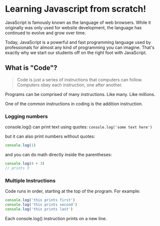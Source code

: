 # Learning Javascript from scratch!
JavaScript is famously known as the language of web browsers. While it originally was only used for website development, the language has continued to evolve and grow over time.

Today, JavaScript is a powerful and fast programming language used by professionals for almost any kind of programming you can imagine. That's exactly why we start our students off on the right foot with JavaScript.

## What is "Code"?
> Code is just a series of instructions that computers can follow. Computers obey each instruction, one after another.

Programs can be comprised of many instructions. Like many. Like millions.

One of the common instructions in coding is the addition instruction.

### Logging numbers
console.log() can print text using quotes:
```console.log('some text here')```

but it can also print numbers without quotes:
```js 
console.log(1)
```
and you can do math directly inside the parentheses:
```js
console.log(4 + 3)
// prints 3
```

### Multiple Instructions
Code runs in order, starting at the top of the program. For example:
```js
console.log('this prints first')
console.log('this prints second')
console.log('this prints last')
```
Each console.log() instruction prints on a new line.

